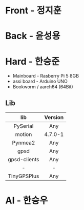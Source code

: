 # Front - 정지훈

# Back - 윤성용

# Hard - 한승준
* Mainboard - Rasberry Pi 5 8GB
* assi board - Arduino UNO
* Bookworm / aarch64 (64Bit)

## **Lib**

| lib | Version |
|:---:|:---:|
| PySerial | Any |
| motion | 4.7.0-1 |
| Pynmea2 | Any |
| gpsd | Any |
| gpsd-clients | Any |
| - | - |
| TinyGPSPlus | Any |



# AI - 한승우
